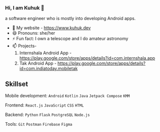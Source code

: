 ### Hi, I am Kuhuk 👋
a software engineer who is mostly into developing Android apps.
- 👾 My website - https://www.kuhuk.dev
- 😄 Pronouns: she/her
- ⚡ Fun fact: I own a telescope and I do amateur astronomy
- 📫 Projects-
  1. Internshala Android App - https://play.google.com/store/apps/details?id=com.internshala.app
  2. Tak Android App - https://play.google.com/store/apps/details?id=com.indiatoday.mobiletak
 
## Skillset
Mobile development: `Android` `Kotlin` `Java` `Jetpack Compose` `KMM`

Frontend: `React.js` `JavaScript` `CSS` `HTML`

Backend: `Python` `Flask` `PostgreSQL` `Node.js`

Tools: `Git` `Postman` `Firebase` `Figma`
<!--
**kuhuk/kuhuk** is a ✨ _special_ ✨ repository because its `README.md` (this file) appears on your GitHub profile.

Here are some ideas to get you started:

- 🔭 I’m currently working on ...
- 🌱 I’m currently learning ...
- 👯 I’m looking to collaborate on ...
- 🤔 I’m looking for help with ...
- 💬 Ask me about ...
- 📫 How to reach me: ...
- 😄 Pronouns: ...
- ⚡ Fun fact: ...
-->
